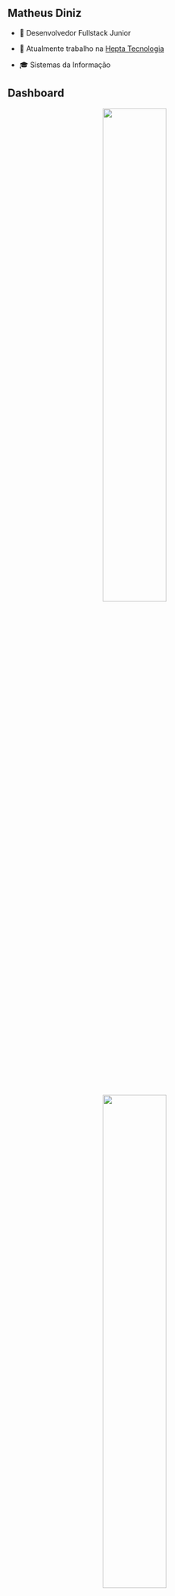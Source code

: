## Matheus Diniz

- 🚀 Desenvolvedor Fullstack Junior

- 💼 Atualmente trabalho na [Hepta Tecnologia](https://www.hepta.com.br/)

- 🎓 Sistemas da Informação

## Dashboard

<div align="center">
  <a href="https://github.com/DEV-MatheusDiniz">
  <img height="50%" src="https://github-readme-stats.vercel.app/api?username=DEV-MatheusDiniz&show_icons=true&theme=dark&include_all_commits=true&count_private=true"/>
  <img height="50%" src="https://github-readme-stats.vercel.app/api/top-langs/?username=DEV-MatheusDiniz&layout=compact&langs_count=7&theme=dark"/>
</div>

## 🛠️ &nbsp;Tecnologias

### Front-End
![HTML5](https://img.shields.io/badge/-HTML5-05122A?style=flat&logo=HTML5)&nbsp;
![CSS3](https://img.shields.io/badge/-CSS3-05122A?style=flat&logo=CSS3&logoColor=1572B6)&nbsp;
![JavaScript](https://img.shields.io/badge/-JavaScript-05122A?style=flat&logo=javascript)&nbsp;
![Bootstrap](https://img.shields.io/badge/-Bootstrap-05122A?style=flat&logo=Bootstrap)&nbsp;
![Vue](https://img.shields.io/badge/-Vue-05122A?style=flat&logo=vue.js)&nbsp;
![Vuex](https://img.shields.io/badge/-Vuex-05122A?style=flat&logo=Vuex)&nbsp;
![Vue Router](https://img.shields.io/badge/-Vue%20Router-05122A?style=flat&logo=vue-router)&nbsp;
![Vuetify](https://img.shields.io/badge/-Vuetify-05122A?style=flat&logo=vuetify)&nbsp;

### Back-End
![Python](https://img.shields.io/badge/-Python-05122A?style=flat&logo=python)&nbsp;
![Django](https://img.shields.io/badge/-Django-05122A?style=flat&logo=django&logoColor=0C4B33)&nbsp;
![Django REST Framework](https://img.shields.io/badge/-Django%20REST%20Framework-05122A?style=flat&logo=django-rest-Framework)&nbsp;
![FastApi](https://img.shields.io/badge/-FastAPI-05122A?style=flat&logo=fastapi)&nbsp;

### Banco de Dados
![PostgreSQL](https://img.shields.io/badge/-PostgreSQL-05122A?style=flat&logo=postgresql)&nbsp;
![SQLite](https://img.shields.io/badge/-SQLite-05122A?style=flat&logo=sqlite)&nbsp;

### Versionamento
![Git](https://img.shields.io/badge/-Git-05122A?style=flat&logo=git)&nbsp;
![GitHub](https://img.shields.io/badge/-GitHub-05122A?style=flat&logo=github)&nbsp;
![GitLab](https://img.shields.io/badge/-GitLab-05122A?style=flat&logo=GitLab)&nbsp;

### Apps
![Visual Studio Code](https://img.shields.io/badge/-Visual%20Studio%20Code-05122A?style=flat&logo=visual-studio-code&logoColor=007ACC)&nbsp;
![Postman API](https://img.shields.io/badge/-Postman%20API-05122A?style=flat&logo=postman-api)&nbsp;
